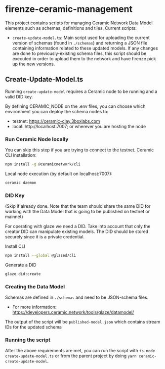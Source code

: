 # firenze-ceramic-management

This project contains scripts for managing Ceramic Network Data Model elements such as schemas, definitions and tiles. 
Current scripts:

- `create-update-model.ts`: Main script used for uploading the current version of schemas (found in `./schemas`) and returning a JSON file containing information related to these updated models. If any changes are done to previously-existing schema files, this script should be executed in order to upload them to the network and have firenze pick up the new versions. 

## Create-Update-Model.ts

Running `create-update-model` requires a Ceramic node to be running and a valid DID key. 

By defining CERAMIC_NODE on the .env files, you can choose which environment you can deploy the schema nodes to:

- testnet: https://ceramic-clay.3boxlabs.com
- local: http://localhost:7007; or wherever you are hosting the node

### Run Ceramic Node locally

You can skip this step if you are trying to connect to the testnet.
Ceramic CLI installation:

```bash
npm install -g @ceramicnetwork/cli
```
 
Local node execution (by default on localhost:7007):

```bash
ceramic daemon
```

### DID Key

(Skip if already done. Note that the team should share the same DID for working with the Data Model that is going to be published on testnet or mainnet)

For operating with glaze we need a DID.
Take into account that only the creator DID can manipulate existing models.
The DID should be stored securely since it is a private credential.

Install CLI
```bash
npm install --global @glazed/cli
```

Generate a DID
```bash
glaze did:create
```

### Creating the Data Model

Schemas are defined in `./schemas` and need to be JSON-schema files. 

- For more information: <https://developers.ceramic.network/tools/glaze/datamodel/>

The output of the script will be `published-model.json` which contains stream IDs for the updated schema 

### Running the script

After the above requirements are met, you can run the script with `ts-node create-update-model.ts` or from the parent project by doing `yarn ceramic-create-update-model`.